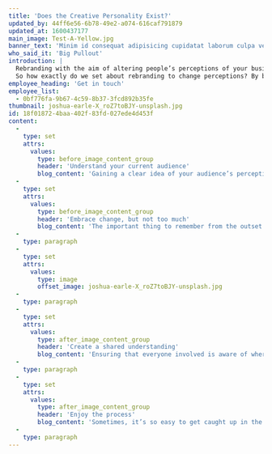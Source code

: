 ```yaml
---
title: 'Does the Creative Personality Exist?'
updated_by: 44ff6e56-6b78-49e2-a074-616caf791879
updated_at: 1600437177
main_image: Test-A-Yellow.jpg
banner_text: 'Minim id consequat adipisicing cupidatat laborum culpa veniam non consectetur et duis pariatur reprehenderit eu ex consectetur. Sunt nisi qui eiusmod ut cillum laborum Lorem officia aliquip laboris ullamco nostrud laboris non irure laboris. Cillum dolore labore Lorem deserunt mollit voluptate esse incididunt ex dolor.'
who_said_it: 'Big Pullout'
introduction: |
  Rebranding with the aim of altering people’s perceptions of your business can be a challenging task. As both consumers and markets change, factors beyond your control could force you to rethink what your brand really stands for. It’s often an unenviable exercise which requires you to envisage how to evolve without alienating your target audience.
  So how exactly do we set about rebranding to change perceptions? By breaking things down into four simple, rational steps, of course...
employee_heading: 'Get in touch'
employee_list:
  - 0bf776fa-9b67-4c59-8b37-3fcd892b35fe
thumbnail: joshua-earle-X_roZ7toBJY-unsplash.jpg
id: 18f01872-4baa-402f-83fd-027ede4d453f
content:
  -
    type: set
    attrs:
      values:
        type: before_image_content_group
        header: 'Understand your current audience'
        blog_content: 'Gaining a clear idea of your audience’s perception of your brand in its current form will help you to determine how much change is required. Forget about what you think your audience might think – this is a time for clear-cut answers. Interaction on social media, surveys and even face-to-face discussions – these are all examples which will help you understand the reality of how your brand is perceived. Ask specific, open questions, then in turn quiz yourself in order to determine the appropriate changes to make. Think along the lines of: Does my business’s logo connect well enough with my target market? Is my brand’s tone of voice missing the mark? Does my brand pander too heavily to desktop users? Ask difficult questions now and the process will become much easier down the line.'
  -
    type: set
    attrs:
      values:
        type: before_image_content_group
        header: 'Embrace change, but not too much'
        blog_content: 'The important thing to remember from the outset is that your brand is allowed to change – nothing is set in stone. You need to ask yourself whether a few minor tweaks will create the intended impact you’re searching for. Ensure that the changes to your brand are bold enough to make your audience sit up and take notice – don’t be afraid to say goodbye to the past. The caveat here, of course, is a potential loss of brand-recognisability – we’re looking to engage with people, not confuse them, so knowing what elements to keep and what to throw away is the million-pound question.'
  -
    type: paragraph
  -
    type: set
    attrs:
      values:
        type: image
        offset_image: joshua-earle-X_roZ7toBJY-unsplash.jpg
  -
    type: paragraph
  -
    type: set
    attrs:
      values:
        type: after_image_content_group
        header: 'Create a shared understanding'
        blog_content: 'Ensuring that everyone involved is aware of where the rebrand is headed will keep everyone on the same track, leaving you to rest easy in the knowledge that, as a collective, you understand both the need for change and the intended result. Take the time to sit down with your team and ensure that they all buy into the rebranding project – everything filters down from the top. Help them understand what you have learned from audience feedback and be open to suggestions – after all, a strong brand is achieved through teamwork.'
  -
    type: paragraph
  -
    type: set
    attrs:
      values:
        type: after_image_content_group
        header: 'Enjoy the process'
        blog_content: 'Sometimes, it’s so easy to get caught up in the pressure of feeling that your brand’s core identity is at risk that you forget to enjoy the process of rebranding. A rebrand should be a celebration of both what your brand was and will become, not a desperate attempt to fend off stagnation until the next time comes around. Enjoy the creative journey, involve your audience and generate excitement for the evolution of your brand.'
  -
    type: paragraph
---
```

